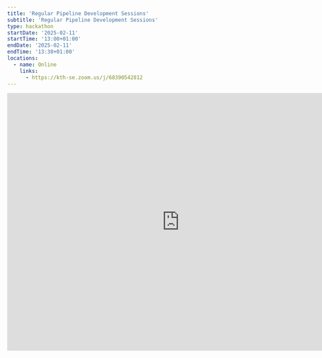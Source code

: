 ```yaml
---
title: 'Regular Pipeline Development Sessions'
subtitle: 'Regular Pipeline Development Sessions'
type: hackathon
startDate: '2025-02-11'
startTime: '13:00+01:00'
endDate: '2025-02-11'
endTime: '13:30+01:00'
locations:
  - name: Online
    links:
      - https://kth-se.zoom.us/j/68390542812
---
```


<iframe src="https://calendar.google.com/calendar/embed?height=600&wkst=1&ctz=Europe%2FBerlin&showPrint=0&mode=WEEK&src=NjBhNmU5YjgwNzM1OTQzMTRjNjIwMTZiMjYzNDJlNWI3YjhiOGI5NjAyYTE5NWJhOTU2NDNiZjAzYWZjOWI4Y0Bncm91cC5jYWxlbmRhci5nb29nbGUuY29t&color=%23009688" style="border-width:0" width="800" height="600" frameborder="0" scrolling="no"></iframe>
